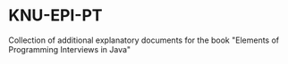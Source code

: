 # KNU-EPI-PT
Collection of additional explanatory documents for the book "Elements of Programming Interviews in Java"
